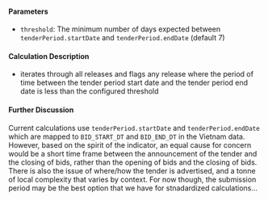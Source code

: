 #### Parameters

- `threshold`: The minimum number of days expected between `tenderPeriod.startDate` and `tenderPeriod.endDate` (default 7)

#### Calculation Description

- iterates through all releases and flags any release where the period of time between the tender period start date and the tender period end date is less than the configured threshold

#### Further Discussion

Current calculations use `tenderPeriod.startDate` and `tenderPeriod.endDate` which are mapped to `BID_START_DT` and `BID_END_DT` in the Vietnam data. However, based on the spirit of the indicator, an equal cause for concern would be a short time frame between the announcement of the tender and the closing of bids, rather than the opening of bids and the closing of bids. There is also the issue of where/how the tender is advertised, and a tonne of local complexity that varies by context. For now though, the submission period may be the best option that we have for stnadardized calculations...
